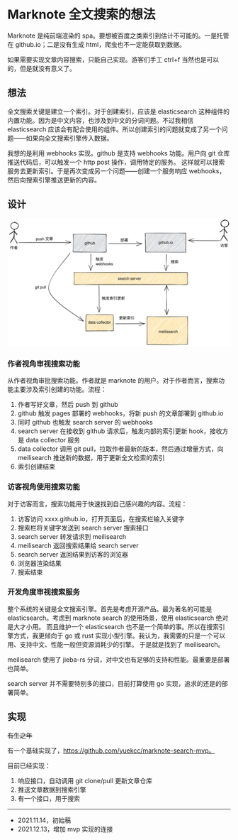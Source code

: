# Marknote 全文搜索的想法

Marknote 是纯前端渲染的 spa。要想被百度之类索引到估计不可能的。一是托管在 github.io；二是没有生成 html，爬虫也不一定能获取到数据。

如果需要实现文章内容搜索，只能自己实现。游客们手工 ctrl+f 当然也是可以的，但是就没有意义了。

## 想法

全文搜索关键是建立一个索引。对于创建索引，应该是 elasticsearch 这种组件的内置功能。因为是中文内容，也涉及到中文的分词问题。不过我相信
elasticsearch 应该会有配合使用的组件。所以创建索引的问题就变成了另一个问题——如果向全文搜索引擎传入数据。

我想的是利用 webhooks 实现。github 是支持 webhooks 功能。用户向 git 仓库推送代码后，可以触发一个 http post 操作，调用特定的服务。
这样就可以搜索服务去更新索引。于是再次变成另一个问题——创建一个服务响应 webhooks，然后向搜索引擎推送更新的内容。

## 设计

![架构](docs/202111/images/fulltext-search-for-marknote-arch.svg)

### 作者视角审视搜索功能

从作者视角审批搜索功能。作者就是 marknote 的用户。对于作者而言，搜索功能主要涉及索引创建的功能。流程：

1. 作者写好文章，然后 push 到 github
2. github 触发 pages 部署的 webhooks，将新 push 的文章部署到 github.io
3. 同时 github 也触发 search server 的 webhooks
4. search server 在接收到 github 请求后，触发内部的索引更新 hook，接收方是 data collector 服务
5. data collector 调用 git pull，拉取作者最新的版本，然后通过增量方式，向 meilisearch 推送新的数据，用于更新全文检索的索引
6. 索引创建结束

### 访客视角使用搜索功能

对于访客而言，搜索功能用于快速找到自己感兴趣的内容。流程：

1. 访客访问 xxxx.github.io，打开页面后，在搜索栏输入关键字
2. 搜索栏将关键字发送到 search server 搜索接口
3. search server 转发请求到 meilisearch
4. meilisearch 返回搜索结果给 search server
5. search server 返回结果到访客的浏览器
6. 浏览器渲染结果
7. 搜索结束

### 开发角度审视搜索服务

整个系统的关键是全文搜索引擎。首先是考虑开源产品。最为著名的可能是 elasticsearch。考虑到 marknote search 的使用场景，使用 elasticsearch 绝对是大才小用。
而且维护一个 elasticsearch 也不是一个简单的事。所以在搜索引擎方式，我更倾向于 go 或 rust 实现小型引擎。我认为，我需要的只是一个可以用、支持中文、性能一般但资源消耗少的引擎。
于是就是找到了 meilisearch。

meilisearch 使用了 jieba-rs 分词，对中文也有足够的支持和性能。最重要是部署也简单。

search server 并不需要特别多的接口，目前打算使用 go 实现，追求的还是的部署简单。

## 实现

~~有生之年~~

有一个基础实现了，https://github.com/yuekcc/marknote-search-mvp。

目前已经实现：

1. 响应接口，自动调用 git clone/pull 更新文章仓库
2. 推送文章数据到搜索引擎
3. 有一个接口，用于搜索

----

- 2021.11.14，初始稿
- 2021.12.13，增加 mvp 实现的连接
